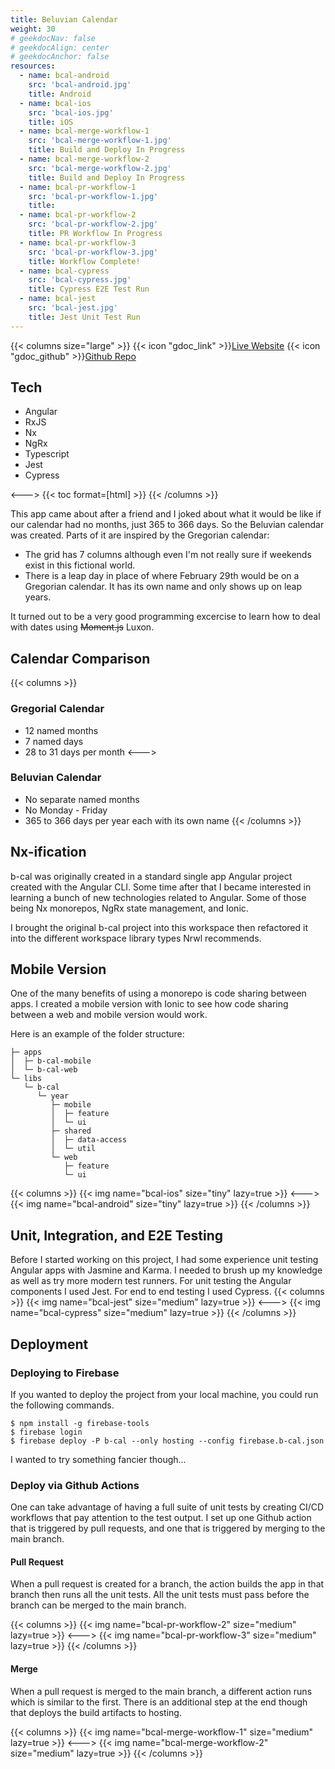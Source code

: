 ```yaml
---
title: Beluvian Calendar
weight: 30
# geekdocNav: false
# geekdocAlign: center
# geekdocAnchor: false
resources:
  - name: bcal-android
    src: 'bcal-android.jpg'
    title: Android
  - name: bcal-ios
    src: 'bcal-ios.jpg'
    title: iOS
  - name: bcal-merge-workflow-1
    src: 'bcal-merge-workflow-1.jpg'
    title: Build and Deploy In Progress
  - name: bcal-merge-workflow-2
    src: 'bcal-merge-workflow-2.jpg'
    title: Build and Deploy In Progress
  - name: bcal-pr-workflow-1
    src: 'bcal-pr-workflow-1.jpg'
    title:
  - name: bcal-pr-workflow-2
    src: 'bcal-pr-workflow-2.jpg'
    title: PR Workflow In Progress
  - name: bcal-pr-workflow-3
    src: 'bcal-pr-workflow-3.jpg'
    title: Workflow Complete!
  - name: bcal-cypress
    src: 'bcal-cypress.jpg'
    title: Cypress E2E Test Run
  - name: bcal-jest
    src: 'bcal-jest.jpg'
    title: Jest Unit Test Run
---
```


{{< columns size="large" >}}
{{< icon "gdoc_link" >}}[Live Website](https://beluvian-calendar.web.app)
{{< icon "gdoc_github" >}}[Github Repo](https://github.com/duxnp/ng-tests)

## Tech

- Angular
- RxJS
- Nx
- NgRx
- Typescript
- Jest
- Cypress

<--->
{{< toc format=[html] >}}
{{< /columns >}}

This app came about after a friend and I joked about what it would be like if our calendar had no months, just 365 to 366 days. So the Beluvian calendar was created. Parts of it are inspired by the Gregorian calendar:

- The grid has 7 columns although even I'm not really sure if weekends exist in this fictional world.
- There is a leap day in place of where February 29th would be on a Gregorian calendar. It has its own name and only shows up on leap years.

It turned out to be a very good programming excercise to learn how to deal with dates using ~~Moment.js~~ Luxon.

## Calendar Comparison

{{< columns >}}

### Gregorial Calendar

- 12 named months
- 7 named days
- 28 to 31 days per month
  <--->

### Beluvian Calendar

- No separate named months
- No Monday - Friday
- 365 to 366 days per year each with its own name
  {{< /columns >}}

## Nx-ification

b-cal was originally created in a standard single app Angular project created with the Angular CLI. Some time after that I became interested in learning a bunch of new technologies related to Angular. Some of those being Nx monorepos, NgRx state management, and Ionic.

I brought the original b-cal project into this workspace then refactored it into the different workspace library types Nrwl recommends.

## Mobile Version

One of the many benefits of using a monorepo is code sharing between apps. I created a mobile version with Ionic to see how code sharing between a web and mobile version would work.

Here is an example of the folder structure:

```
├─ apps
│  ├─ b-cal-mobile
│  └─ b-cal-web
└─ libs
   └─ b-cal
      └─ year
         ├─ mobile
         │  ├─ feature
         │  └─ ui
         ├─ shared
         │  ├─ data-access
         │  └─ util
         └─ web
            ├─ feature
            └─ ui
```

{{< columns >}}
{{< img name="bcal-ios" size="tiny" lazy=true >}}
<--->
{{< img name="bcal-android" size="tiny" lazy=true >}}
{{< /columns >}}

## Unit, Integration, and E2E Testing

Before I started working on this project, I had some experience unit testing Angular apps with Jasmine and Karma. I needed to brush up my knowledge as well as try more modern test runners. For unit testing the Angular components I used Jest. For end to end testing I used Cypress.
{{< columns >}}
{{< img name="bcal-jest" size="medium" lazy=true >}}
<--->
{{< img name="bcal-cypress" size="medium" lazy=true >}}
{{< /columns >}}

## Deployment

### Deploying to Firebase

If you wanted to deploy the project from your local machine, you could run the following commands.

```shell
$ npm install -g firebase-tools
$ firebase login
$ firebase deploy -P b-cal --only hosting --config firebase.b-cal.json
```

I wanted to try something fancier though...

### Deploy via Github Actions

One can take advantage of having a full suite of unit tests by creating CI/CD workflows that pay attention to the test output. I set up one Github action that is triggered by pull requests, and one that is triggered by merging to the main branch.

#### Pull Request

When a pull request is created for a branch, the action builds the app in that branch then runs all the unit tests. All the unit tests must pass before the branch can be merged to the main branch.

{{< columns >}}
{{< img name="bcal-pr-workflow-2" size="medium" lazy=true >}}
<--->
{{< img name="bcal-pr-workflow-3" size="medium" lazy=true >}}
{{< /columns >}}

#### Merge

When a pull request is merged to the main branch, a different action runs which is similar to the first. There is an additional step at the end though that deploys the build artifacts to hosting.

{{< columns >}}
{{< img name="bcal-merge-workflow-1" size="medium" lazy=true >}}
<--->
{{< img name="bcal-merge-workflow-2" size="medium" lazy=true >}}
{{< /columns >}}
